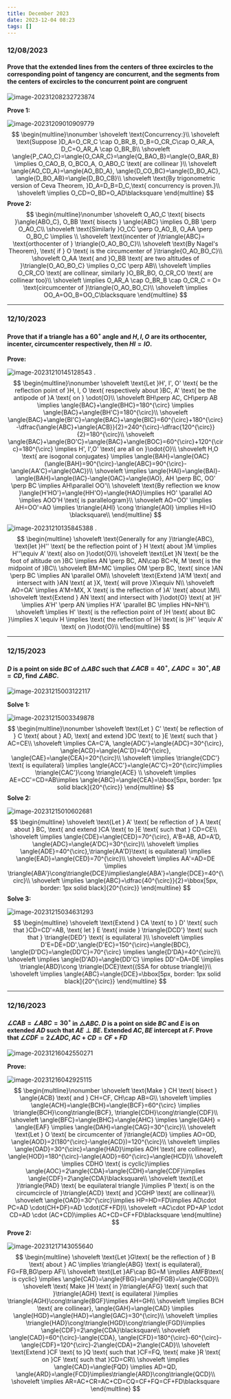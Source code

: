 ```yaml
---
title: December 2023
date: 2023-12-04 08:23
tags: []
---
```


### 12/08/2023

#### Prove that the extended lines from the centers of three excircles to the corresponding point of tangency are concurrent, and the segments from the centers of excircles to the concurrent point are congruent

![image-20231208232723874](/assets/images/2023/image-20231208232723874.png)

**Prove 1:**

![image-20231209010909779](/assets/images/2023/image-20231209010909779.png)
$$
\begin{multline}\nonumber
\shoveleft \text{Concurrency:}\\
\shoveleft \text{Suppose }D_A=O_CR_C \cap O_BR_B, D_B=O_CR_C\cap O_AR_A, D_C=O_AR_A \cap O_BR_B\\
\shoveleft \angle{P_CAO_C}=\angle{O_CAR_C}=\angle{Q_BAO_B}=\angle{O_BAR_B} \implies O_CAO_B, O_BCO_A, O_ABO_C  \text{ are collinear }\\
\shoveleft \angle{AO_CD_A}=\angle{AO_BD_A}, \angle{D_CO_BC}=\angle{D_BO_AC}, \angle{D_BO_AB}=\angle{D_BO_CB}\\
\shoveleft \text{By trigonometric version of Ceva Theorem, }D_A=D_B=D_C,\text{ concurrency is proven.}\\
\shoveleft \implies O_CD=O_BD=O_AD\blacksquare
\end{multline}
$$
**Prove 2:**
$$
\begin{multline}\nonumber
\shoveleft O_AO_C \text{ bisects }\angle{ABO_C}, O_BB \text{ bisects } \angle{ABC} \implies O_BB \perp O_AO_C\\
\shoveleft \text{Similarly }O_CC \perp O_AO_B, O_AA \perp O_BO_C \implies \\
\shoveleft \text{incenter of }\triangle{ABC}= \text{orthocenter of } \triangle{O_AO_BO_C}\\
\shoveleft \text{By Nagel's Theorem}, \text{ if } O \text{ is the circumcenter of }\triangle{O_AO_BO_C}\\
\shoveleft O_AA \text{ and }O_BB \text{ are two altitudes of }\triangle{O_AO_BO_C} \implies O_CC \perp AB\\
\shoveleft \implies O_CR_CO \text{ are collinear, similarly }O_BR_BO, O_CR_CO \text{ are collinear too}\\
\shoveleft \implies O_AR_A \cap O_BR_B \cap O_CR_C = O= \text{circumcenter of }\triangle{O_AO_BO_C}\\
\shoveleft \implies OO_A=OO_B=OO_C\blacksquare
\end{multline}
$$

---

### 12/10/2023

#### Prove that if a triangle has a $60^{\circ}$ angle and $H,I,O$ are its orthocenter, incenter, circumcenter respectively, then $HI=IO$.

**Prove:**

![image-20231210145128543](/assets/images/2023/image-20231210144754051.png)
.
$$
\begin{multline}\nonumber
\shoveleft \text{Let }H', I', O' \text{ be the reflection point of }H, I, O \text{ respectively about }BC, A' \text{ be the antipode  of }A \text{ on } \odot{O}\\
\shoveleft BH\perp AC, CH\perp AB \implies \angle{BAC}+\angle{BHC}=180^{\circ} \implies \angle{BAC}+\angle{BH'C}=180^{\circ}\\
\shoveleft \angle{BAC}+\angle{BI'C}=\angle{BAC}+\angle{BIC}=60^{\circ}+180^{\circ}-\dfrac{\angle{ABC}+\angle{ACB}}{2}=240^{\circ}-\dfrac{120^{\circ}}{2}=180^{\circ}\\
\shoveleft \angle{BAC}+\angle{BO'C}=\angle{BAC}+\angle{BOC}=60^{\circ}+120^{\circ}=180^{\circ} \implies H', I',O' \text{ are all on }\odot{O}\\
\shoveleft H,O \text{ are isogonal conjugates} \implies \angle{BAH}=\angle{OAC} (\angle{BAH}=90^{\circ}-\angle{ABC}=90^{\circ}-\angle{AA'C}=\angle{OAC})\\
\shoveleft \implies \angle{HAI}=\angle{BAI}-\angle{BAH}=\angle{IAC}-\angle{OAC}=\angle{IAO}, AH \perp BC, OO' \perp BC \implies AH\parallel OO'\\
\shoveleft \text{By reflection we know }\angle{H'HO'}=\angle{HH'O}=\angle{HAO}\implies HO' \parallel AO \implies AOO'H \text{ is parallelogram}\\
\shoveleft AO=OO' \implies AH=OO'=AO \implies \triangle{AHI} \cong \triangle{AOI} \implies HI=IO \blacksquare\\
\end{multline}
$$

![image-20231210135845388](/assets/images/2023/image-20231210133830323.png)
.
$$
\begin{multline}
\shoveleft \text{Generally for any  }\triangle{ABC}, \text{let }H'' \text{ be the reflection point of } H \text{ about }M \implies H''\equiv A' \text{ also on }\odot{O}\\
\shoveleft \text{Let }N \text{ be the foot of altitude on }BC \implies AN \perp BC, AN\cap BC=N, M \text{ is the midpoint of }BC\\
\shoveleft BM=MC \implies OM \perp BC, \text{ since }AN \perp BC \implies AN \parallel OM\\
\shoveleft \text{Extend }A'M \text{ and intersect with }AN \text{ at }X, \text{ will prove }X\equiv N\\
\shoveleft AO=OA' \implies A'M=MX, X \text{ is the reflection of }A' \text{ about }M\\
\shoveleft \text{Extend } AN \text{ and intersect with }\odot{O} \text{ at }H' \implies A'H' \perp AN \implies H'A' \parallel BC \implies HN=NH'\\
\shoveleft \implies H' \text{ is the reflection point of }H \text{ about BC }\implies X \equiv H \implies \text{ the reflection of }H \text{ is }H'' \equiv A' \text{ on }\odot{O}\\
\end{multline}
$$

---

### 12/15/2023

#### $D$ is a point on side $BC$ of $\triangle{ABC}$ such that $\angle{ACB}=40^{\circ}, \angle{ADC}=30^{\circ}, AB=CD$, find $\angle{ABC}$.

![image-20231215003122117](/assets/images/2023/image-20231215003122117.png)

**Solve 1:**

![image-20231215003349878](/assets/images/2023/image-20231215003349878.png)
$$
\begin{multline}\nonumber
\shoveleft \text{Let } C' \text{ be reflection of } C \text{ about } AD, \text{ and extend }DC \text{ to }E \text{ such that } AC=CE\\
\shoveleft \implies CA=C'A, \angle{ADC'}=\angle{ADC}=30^{\circ}, \angle{ACD}=\angle{AC'D}=40^{\circ}, \angle{CAE}=\angle{CEA}=20^{\circ}\\
\shoveleft \implies \triangle{CDC'} \text{ is equilateral} \implies \angle{ACC'}=\angle{AC'C}=20^{\circ}\implies \triangle{CAC'}\cong \triangle{ACE} \\
\shoveleft \implies AE=CC'=CD=AB\implies \angle{ABC}=\angle{CEA}=\bbox[5px, border: 1px solid black]{20^{\circ}}
\end{multline}
$$
**Solve 2:**

![image-20231215010602681](/assets/images/2023/image-20231215010602681.png)
$$
\begin{multline}
\shoveleft \text{Let } A' \text{ be reflection of } A \text{ about } BC, \text{ and extend }CA \text{ to }E \text{ such that } CD=CE\\
\shoveleft \implies \angle{CDE}=\angle{CED}=70^{\circ}, A'B=AB, AD=A'D, \angle{ADC}=\angle{A'DC}=30^{\circ}\\
\shoveleft \implies \angle{ADE}=40^{\circ},\triangle{AA'D}\text{ is equilateral} \implies \angle{EAD}=\angle{CED}=70^{\circ}\\
\shoveleft \implies AA'=AD=DE \implies \triangle{ABA'}\cong\triangle{DCE}\implies\angle{ABA'}=\angle{DCE}=40^{\circ}\\
\shoveleft \implies \angle{ABC}=\dfrac{40^{\circ}}{2}=\bbox[5px, border: 1px solid black]{20^{\circ}}
\end{multline}
$$
**Solve 3:**

![image-20231215034631293](/assets/images/2023/image-20231215034631293.png)
$$
\begin{multline}
\shoveleft \text{Extend } CA \text{ to } D' \text{ such that }CD=CD'=AB, \text{ let } E \text{ inside } \triangle{DCD'} \text{ such that } \triangle{DED'} \text{ is equilateral }\\
\shoveleft \implies D'E=DE=DD',\angle{D'EC}=150^{\circ}=\angle{BDC}, \angle{D'DC}=\angle{DD'C}=70^{\circ} \implies \angle{D'DA}=40^{\circ}\\
\shoveleft \implies \angle{D'AD}=\angle{DD'C} \implies DD'=DA=DE \implies \triangle{ABD}\cong \triangle{DCE}\text{(SSA for obtuse  triangle)}\\
\shoveleft \implies \angle{ABC}=\angle{DCE}=\bbox[5px, border: 1px solid black]{20^{\circ}}
\end{multline}
$$

---

### 12/16/2023

#### $\angle{CAB}=\angle{ABC}=30^{\circ}$ in $\triangle{ABC}$. $D$ is a point on side $BC$ and $E$ is on extended $AD$ such that $AE\perp BE$. Extended $AC, BE$ intercept at $F$. Prove that $\angle{CDF}=2\angle{ADC}, AC+CD=CF+FD$

![image-20231216042550271](/assets/images/2023/image-20231215192048081.png)

**Prove:**

![image-20231216042925115](/assets/images/2023/image-20231216030724784.png)
$$
\begin{multline}\nonumber
\shoveleft \text{Make } CH \text{ bisect } \angle{ACB} \text{ and } CH=CF, CH\cap AB=G\\
\shoveleft \implies \angle{ACH}=\angle{BCH}=\angle{BCF}=60^{\circ} \implies \triangle{BCH}\cong\triangle{BCF}, \triangle{CDH}\cong\triangle{CDF}\\
\shoveleft \angle{BFC}=\angle{BHC}=\angle{AHC} \implies \angle{GAH} = \angle{EAF} \implies \angle{DAH}=\angle{CAG}=30^{\circ}\\
\shoveleft \text{Let } O \text{ be circumcenter of }\triangle{ACD} \implies AO=OD, \angle{AOD}=2(180^{\circ}-\angle{ACD})=120^{\circ}\\
\shoveleft \implies \angle{OAD}=30^{\circ}=\angle{HAD}\implies AOH \text{ are collinear}, \angle{HOD}=180^{\circ}-\angle{AOD}=60^{\circ}=\angle{HCD}\\
\shoveleft \implies CDHO \text{ is cyclic}\implies \angle{AOC}=2\angle{CDA}=\angle{CDH}=\angle{CDF}\implies \angle{CDF}=2\angle{CDA}\blacksquare\\
\shoveleft \text{Let }\triangle{PAD} \text{ be equilateral triangle }\implies P \text{ is on the circumcircle of }\triangle{ACD} \text{ and }CGHP \text{ are collinear}\\
\shoveleft \angle{OAD}=30^{\circ}\implies HP=HD=FD\implies AD\cdot PC=AD \cdot(CH+DF)=AD \cdot(CF+FD)\\
\shoveleft =AC\cdot PD+AP \cdot CD=AD \cdot (AC+CD)\implies AC+CD=CF+FD\blacksquare
\end{multline}
$$
**Prove 2:**

![image-20231217143055640](/assets/images/2023/image-20231217133717294.png)
$$
\begin{multline}
\shoveleft \text{Let }G\text{ be the reflection of } B \text{ about } AC \implies \triangle{ABG} \text{ is equilateral}, FG=FB,BG\perp AF\\
\shoveleft \text{Let }AF\cap BG=M \implies AMFB\text{ is cyclic} \implies \angle{CAD}=\angle{FBG}=\angle{FGB}=\angle{CGD}\\
\shoveleft \text{ Make }H \text{ in }\triangle{AFG} \text{ such that }\triangle{AGH} \text{ is equilateral }\implies \triangle{AGH}\cong\triangle{BGF}\implies AH=GH\\
\shoveleft \implies BCH \text{ are collinear}, \angle{GAH}=\angle{CAD} \implies \angle{HGD}=\angle{HAD}=\angle{GAC}=30^{\circ}\\
\shoveleft \implies \triangle{HAD}\cong\triangle{HGD}\cong\triangle{FGD}\implies \angle{CDF}=2\angle{CDA}\blacksquare\\
\shoveleft \angle{CAD}=60^{\circ}-\angle{CDA}, \angle{CFD}=180^{\circ}-60^{\circ}-\angle{CDF}=120^{\circ}-2\angle{CDA}=2\angle{CAD}\\
\shoveleft \text{Extend }CF \text{ to }Q \text{ such that }CF=FQ, \text{ make }R \text{ on }CF \text{ such that }CD=CR\\
\shoveleft \implies \angle{CAD}=\angle{FQD} \implies AD=QD, \angle{ARD}=\angle{FCD}\implies\triangle{ARD}\cong\triangle{QCD}\\
\shoveleft \implies AR=AC+CR=AC+CD=CQ=CF+FQ=CF+FD\blacksquare
\end{multline}
$$

